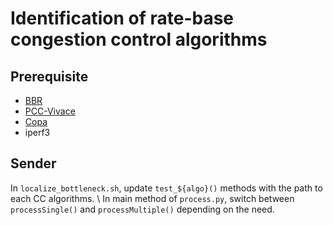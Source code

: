 # Identification of rate-base congestion control algorithms

## Prerequisite

* [BBR](https://queue.acm.org/detail.cfm?id=3022184)
* [PCC-Vivace](https://github.com/PCCproject/PCC-Uspace)
* [Copa](https://github.com/venkatarun95/genericCC)
* iperf3

## Sender

In `localize_bottleneck.sh`, update `test_${algo}()` methods with the path to each CC algorithms. \\
In main method of `process.py`, switch between `processSingle()` and `processMultiple()` depending on the need.
